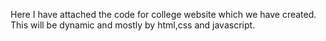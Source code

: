 Here I have attached the code for college website which we have created.
This will be dynamic and mostly by html,css and javascript. 
